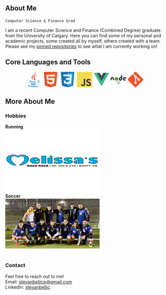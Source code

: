 ## About Me

`` Computer Science & Finance Grad ``

I am a recent Computer Science and Finance (Combined Degree) graduate from the University of Calgary. Here you can find some of my personal and academic projects, some created all by myself, others created with a team. 
Please see my [pinned repositories](https://github.com/stevanbeljic?tab=repositories&q=&type=&language=&sort=stargazers) to see what I am currently working on!

## Core Languages and Tools
<div style="display: flex; flex-direction: row; align-items: center; justify-content: center; text-align: center;">
  <div>
    <img style="width: 50px;" src="https://github.com/devicons/devicon/blob/v2.16.0/icons/java/java-original.svg" alt="Java">
    <img style="width: 50px;" src="https://github.com/devicons/devicon/blob/v2.16.0/icons/html5/html5-original.svg" alt="HTML">
    <img style="width: 50px;" src="https://github.com/devicons/devicon/blob/v2.16.0/icons/css3/css3-original.svg" alt="CSS">
    <img style="width: 50px;" src="https://github.com/devicons/devicon/blob/v2.16.0/icons/javascript/javascript-original.svg" alt="Javascript">
    <img style="width: 50px;" src="https://github.com/devicons/devicon/blob/v2.16.0/icons/vuejs/vuejs-original.svg" alt="Vue.js">
    <img style="width: 50px;" src="https://github.com/devicons/devicon/blob/v2.16.0/icons/nodejs/nodejs-original-wordmark.svg" alt="Node.js">
    <img style="width: 50px;" src="https://github.com/devicons/devicon/blob/v2.16.0/icons/git/git-original.svg" alt="git">
    
  </div>
</div>

## More About Me
### Hobbies
**Running**<br>
<img src="https://github.com/stevanbeljic/stevanbeljic/blob/main/fxm7neyxekw9p6re._original.png" style="width: 300px; height: 200px;"><br>
**Soccer** <br>
<img src="https://github.com/stevanbeljic/stevanbeljic/blob/main/soccerteam.JPG" style="width: 300px;">
<br><br>

### Contact
Feel free to reach out to me!<br>
Email: stevanbeljicp@gmail.com<br>
LinkedIn: [stevanbeljic](https://www.linkedin.com/in/stevanbeljic/)

